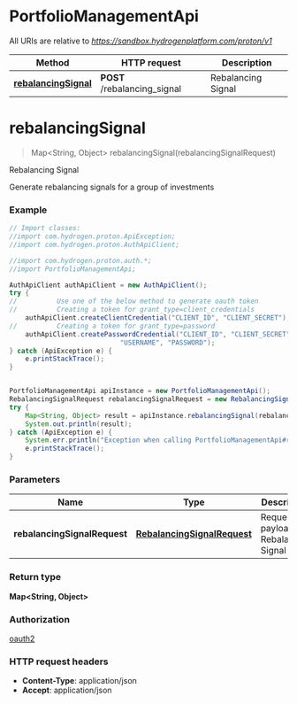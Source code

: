 # PortfolioManagementApi

All URIs are relative to *https://sandbox.hydrogenplatform.com/proton/v1*

Method | HTTP request | Description
------------- | ------------- | -------------
[**rebalancingSignal**](PortfolioManagementApi.md#rebalancingSignal) | **POST** /rebalancing_signal | Rebalancing Signal


<a name="rebalancingSignal"></a>
# **rebalancingSignal**
> Map&lt;String, Object&gt; rebalancingSignal(rebalancingSignalRequest)

Rebalancing Signal

Generate rebalancing signals for a group of investments

### Example
```java
// Import classes:
//import com.hydrogen.proton.ApiException;
//import com.hydrogen.proton.AuthApiClient;

//import com.hydrogen.proton.auth.*;
//import PortfolioManagementApi;

AuthApiClient authApiClient = new AuthApiClient();
try {
//          Use one of the below method to generate oauth token        
//          Creating a token for grant_type=client_credentials            
    authApiClient.createClientCredential("CLIENT_ID", "CLIENT_SECRET");
//          Creating a token for grant_type=password
    authApiClient.createPasswordCredential("CLIENT_ID", "CLIENT_SECRET",
                            "USERNAME", "PASSWORD");           
} catch (ApiException e) {
    e.printStackTrace();
}


PortfolioManagementApi apiInstance = new PortfolioManagementApi();
RebalancingSignalRequest rebalancingSignalRequest = new RebalancingSignalRequest(); // RebalancingSignalRequest | Request payload for Rebalancing Signal
try {
    Map<String, Object> result = apiInstance.rebalancingSignal(rebalancingSignalRequest);
    System.out.println(result);
} catch (ApiException e) {
    System.err.println("Exception when calling PortfolioManagementApi#rebalancingSignal");
    e.printStackTrace();
}
```

### Parameters

Name | Type | Description  | Notes
------------- | ------------- | ------------- | -------------
 **rebalancingSignalRequest** | [**RebalancingSignalRequest**](RebalancingSignalRequest.md)| Request payload for Rebalancing Signal |

### Return type

**Map&lt;String, Object&gt;**

### Authorization

[oauth2](../README.md#oauth2)

### HTTP request headers

 - **Content-Type**: application/json
 - **Accept**: application/json

